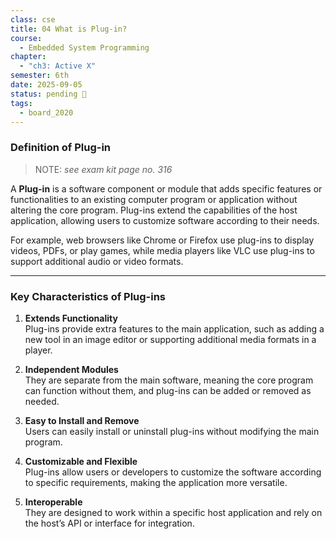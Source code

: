 ```yaml
---
class: cse
title: 04 What is Plug-in?
course:
  - Embedded System Programming
chapter:
  - "ch3: Active X"
semester: 6th
date: 2025-09-05
status: pending 🛑
tags:
  - board_2020
---
```


### Definition of Plug-in

> NOTE: _see exam kit page no. 316_

A **Plug-in** is a software component or module that adds specific features or functionalities to an existing computer program or application without altering the core program. Plug-ins extend the capabilities of the host application, allowing users to customize software according to their needs.

For example, web browsers like Chrome or Firefox use plug-ins to display videos, PDFs, or play games, while media players like VLC use plug-ins to support additional audio or video formats.

---

### Key Characteristics of Plug-ins

1. **Extends Functionality**  
    Plug-ins provide extra features to the main application, such as adding a new tool in an image editor or supporting additional media formats in a player.
    
2. **Independent Modules**  
    They are separate from the main software, meaning the core program can function without them, and plug-ins can be added or removed as needed.
    
3. **Easy to Install and Remove**  
    Users can easily install or uninstall plug-ins without modifying the main program.
    
4. **Customizable and Flexible**  
    Plug-ins allow users or developers to customize the software according to specific requirements, making the application more versatile.
    
5. **Interoperable**  
    They are designed to work within a specific host application and rely on the host’s API or interface for integration.